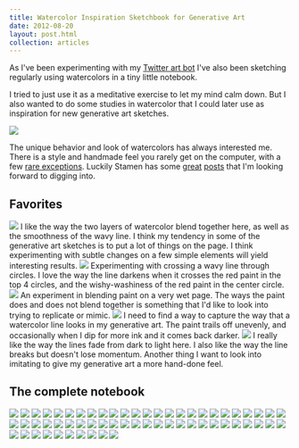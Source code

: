 ```yaml
---
title: Watercolor Inspiration Sketchbook for Generative Art
date: 2012-08-20
layout: post.html
collection: articles
---
```


As I've been experimenting with my <a href="https://blog.ejfox.com/articles/artbot/">Twitter art bot</a> I've also been sketching regularly using watercolors in a tiny little notebook. 

I tried to just use it as a meditative exercise to let my mind calm down. But I also wanted to do some studies in watercolor that I could later use as inspiration for new generative art sketches.

<img src="images/lilnotebook/56.jpeg" />

The unique behavior and look of watercolors has always interested me. There is a style and handmade feel you rarely get on the computer, with a few <a href="http://maps.stamen.com/watercolor/#12/40.7111/-73.9294">rare exceptions</a>. Luckily Stamen has some <a href="https://hi.stamen.com/watercolor-process-3dd5135861fe">great</a> <a href="https://hi.stamen.com/watercolor-textures-15de97a4ad8b">posts</a> that I'm looking forward to digging into.

## Favorites
<img src="images/lilnotebook/11.jpeg" />
I like the way the two layers of watercolor blend together here, as well as the smoothness of the wavy line. I think my tendency in some of the generative art sketches is to put a lot of things on the page. I think experimenting with subtle changes on a few simple elements will yield interesting results. 

<img src="images/lilnotebook/14.jpeg" />
Experimenting with crossing a wavy line through circles. I love the way the line darkens when it crosses the red paint in the top 4 circles, and the wishy-washiness of the red paint in the center circle. 

<img src="images/lilnotebook/26.jpeg" />
An experiment in blending paint on a very wet page. The ways the paint does and does not blend together is something that I'd like to look into trying to replicate or mimic. 

<img src="images/lilnotebook/32.jpeg" />
I need to find a way to capture the way that a watercolor line looks in my generative art. The paint trails off unevenly, and occasionally when I dip for more ink and it comes back darker. 

<img src="images/lilnotebook/51.jpeg" />
I really like the way the lines fade from dark to light here. I also like the way the line breaks but doesn't lose momentum. Another thing I want to look into imitating to give my generative art a more hand-done feel.


## The complete notebook
<img src="images/lilnotebook/1.jpeg" />
<img src="images/lilnotebook/2.jpeg" />
<img src="images/lilnotebook/3.jpeg" />
<img src="images/lilnotebook/4.jpeg" />
<img src="images/lilnotebook/5.jpeg" />
<img src="images/lilnotebook/6.jpeg" />
<img src="images/lilnotebook/7.jpeg" />
<img src="images/lilnotebook/8.jpeg" />
<img src="images/lilnotebook/9.jpeg" />
<img src="images/lilnotebook/10.jpeg" />
<img src="images/lilnotebook/11.jpeg" />
<img src="images/lilnotebook/12.jpeg" />
<img src="images/lilnotebook/13.jpeg" />
<img src="images/lilnotebook/14.jpeg" />
<img src="images/lilnotebook/15.jpeg" />
<img src="images/lilnotebook/16.jpeg" />
<img src="images/lilnotebook/17.jpeg" />
<img src="images/lilnotebook/18.jpeg" />
<img src="images/lilnotebook/19.jpeg" />
<img src="images/lilnotebook/20.jpeg" />
<img src="images/lilnotebook/21.jpeg" />
<img src="images/lilnotebook/22.jpeg" />
<img src="images/lilnotebook/23.jpeg" />
<img src="images/lilnotebook/24.jpeg" />
<img src="images/lilnotebook/25.jpeg" />
<img src="images/lilnotebook/26.jpeg" />
<img src="images/lilnotebook/27.jpeg" />
<img src="images/lilnotebook/28.jpeg" />
<img src="images/lilnotebook/29.jpeg" />
<img src="images/lilnotebook/30.jpeg" />
<img src="images/lilnotebook/31.jpeg" />
<img src="images/lilnotebook/32.jpeg" />
<img src="images/lilnotebook/33.jpeg" />
<img src="images/lilnotebook/34.jpeg" />
<img src="images/lilnotebook/35.jpeg" />
<img src="images/lilnotebook/36.jpeg" />
<img src="images/lilnotebook/37.jpeg" />
<img src="images/lilnotebook/38.jpeg" />
<img src="images/lilnotebook/39.jpeg" />
<img src="images/lilnotebook/40.jpeg" />
<img src="images/lilnotebook/41.jpeg" />
<img src="images/lilnotebook/42.jpeg" />
<img src="images/lilnotebook/43.jpeg" />
<img src="images/lilnotebook/44.jpeg" />
<img src="images/lilnotebook/45.jpeg" />
<img src="images/lilnotebook/46.jpeg" />
<img src="images/lilnotebook/47.jpeg" />
<img src="images/lilnotebook/48.jpeg" />
<img src="images/lilnotebook/49.jpeg" />
<img src="images/lilnotebook/50.jpeg" />
<img src="images/lilnotebook/51.jpeg" />
<img src="images/lilnotebook/52.jpeg" />
<img src="images/lilnotebook/53.jpeg" />
<img src="images/lilnotebook/54.jpeg" />
<img src="images/lilnotebook/55.jpeg" />
<img src="images/lilnotebook/56.jpeg" />
<img src="images/lilnotebook/57.jpeg" />
<img src="images/lilnotebook/58.jpeg" />
<img src="images/lilnotebook/59.jpeg" />
<img src="images/lilnotebook/60.jpeg" />
